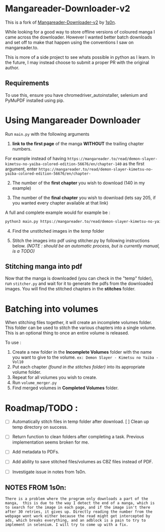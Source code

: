 # Mangareader-Downloader-v2

This is a fork of [Mangareader-Downloader-v2](https://github.com/1s0n/Mangareader-Downloader-v2) by [1s0n](https://github.com/1s0n).

While looking for a good way to store offline versions of coloured manga I came across the downloader. However I wanted better batch downloads and set off to make that happen using the conventions I saw on mangareader.to.

This is more of a side project to see whats possible in python as I learn. In the future, I may instead choose to submit a proper PR with the original author.


## Requirements
To use this, ensure you have chromedriver_autoinstaller, selenium and PyMuPDF installed using pip.


# Using Mangareader Downloader

Run ```main.py``` with the following arguments 

1. __link to the first page__ of the manga __WITHOUT__ the trailing chapter numbers. 

  For example instead of having ```https://mangareader.to/read/demon-slayer-kimetsu-no-yaiba-colored-edition-56676/en/chapter-140``` as the first argument, 
  enter ```https://mangareader.to/read/demon-slayer-kimetsu-no-yaiba-colored-edition-56676/en/chapter-```

2. The number of the __first chapter__ you wish to download (140 in my example)

3. The number of the __final chapter__ you wish to download (lets say 205, if you wanted every chapter available at that link)


A full and complete example would for example be :
```bash
python3 main.py https://mangareader.to/read/demon-slayer-kimetsu-no-yaiba-colored-edition-56676/en/chapter- 140 205
```
4. Find the unstitched images in the _temp_ folder

5. Stitch the images into pdf using stitcher.py by following instructions below. _(NOTE : should be an automatic process, but is currently manual, is a TODO)_


## Stitching manga into pdf
Now that the manga is downloaded (you can check in the "temp" folder), run ```stitcher.py``` and wait for it to generate the pdfs from the downloaded images. 
You will find the stitched chapters in the __stitches__ folder.  



# Batching into volumes
When stitching files together, it will create an incomplete volumes folder. This folder can be used to stitch the various chapters into a single volume. This is an optional thing to once an entire volume is released. 

To use :
1. Create a new folder in the __Incomplete Volumes__ folder with the name you want to give to the volume. ```ex: Demon Slayer - Kimetsu no Yaiba - Vol10```
2. Put each chapter _(found in the stitches folder)_ into its appropriate volume folder.
3. Repeat for all volumes you wish to create.
4. Run ```volume_merger.py```
5. Find merged volumes in __Completed Volumes__ folder.


# Roadmap/TODO :

* [ ] Automatically stitch files in temp folder after download.
    [ ] Clean up temp directory on success.

* [ ] Return function to clean folders after completing a task. Previous implementation seems broken for me.

* [ ] Add metadata to PDFs.
* [ ] Add ability to save stitched files/volumes as CBZ files instead of PDF.
* [ ] Investigate issue in notes from 1s0n.


## NOTES FROM 1s0n:
 ``There is a problem where the program only downloads a part of the manga, 
this is due to the way I detect the end of a manga, which is to search for the image in each page, and if the image isn't there after 30 retries, it gives up.
Directly reading the number from the webpage wont work either because the read might get intercepted by ads, which breaks everything, and an adblock is a pain to try to implement in selenium.
I will try to come up with a fix.``
